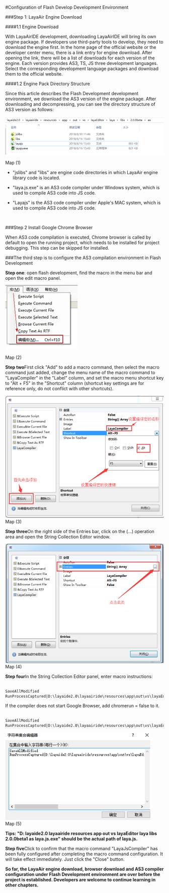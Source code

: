 #Configuration of Flash Develop Development Environment

###Step 1: LayaAir Engine Download

####1.1 Engine Download

With LayaAirIDE development, downloading LayaAirIDE will bring its own engine package. If developers use third-party tools to develop, they need to download the engine first. In the home page of the official website or the developer center menu, there is a link entry for engine download. After opening the link, there will be a list of downloads for each version of the engine. Each version provides AS3, TS, JS three development languages. Select the corresponding development language packages and download them to the official website.

####1.2 Engine Pack Directory Structure

Since this article describes the Flash Development development environment, we download the AS3 version of the engine package. After downloading and decompressing, you can see the directory structure of AS3 version as follows:

​![图片1.jpg](img/1.png)<br/>

Map (1)

- "jslibs" and "libs" are engine code directories in which LayaAir engine library code is located.

- "laya.js.exe" is an AS3 code compiler under Windows system, which is used to compile AS3 code into JS code.

- "Layajs" is the AS3 code compiler under Apple's MAC system, which is used to compile AS3 code into JS code.

​




###Step 2 Install Google Chrome Browser

When AS3 code compilation is executed, Chrome browser is called by default to open the running project, which needs to be installed for project debugging. This step can be skipped for installed.



 



###The third step is to configure the AS3 compilation environment in Flash Development

​**Step one**: open flash development, find the macro in the menu bar and open the edit macro panel.

​![blob.png](img/2.png)<br/>

Map (2)

​**Step two**First click "Add" to add a macro command, then select the macro command just added, change the menu name of the macro command to "LayaCompiler" in the "Label" column, and set the macro menu shortcut key to "Alt + F5" in the "Shortcut" column (shortcut key settings are for reference only, do not conflict with other shortcuts).

​![blob.png](img/3.png)<br/>
Map (3)

​**Step three**On the right side of the Entries bar, click on the (...) operation area and open the String Collection Editor window.

​![blob.png](img/4.png)<br/>
Map (4)

​**Step four**In the String Collection Editor panel, enter macro instructions:


```

SaveAllModified
RunProcessCaptured|D:\layaide2.0\layaairide\resources\app\out\vs\layaEditor\laya\libs\2.0.0beta1\as\layajs.exe;"$(ProjectPath)";iflash=false;quickcompile=true;out=bin/js/bundle.js;subpath=
```


If the compiler does not start Google Browser, add chromerun = false to it.


```

SaveAllModified
RunProcessCaptured|D:\layaide2.0\layaairide\resources\app\out\vs\layaEditor\laya\libs\2.0.0beta1\as\layajs.exe;"$(ProjectPath)";iflash=false;chromerun=false;quickcompile=true;out=bin/js/bundle.js;subpath=
```


​![blob.png](img/5.png)<br/>
Map (5)

**Tips: "D: layaide2.0 layaairide resources app out vs layaEditor laya libs 2.0.0beta1 as laya.js.exe" should be the actual path of laya.js.**




​**Step five**Click to confirm that the macro command "LayaJsCompiler" has been fully configured after completing the macro command configuration. It will take effect immediately. Just click the "Close" button.


  



**So far, the LayaAir engine download, browser download and AS3 compiler configuration under Flash Development environment are over before the project is established. Developers are welcome to continue learning in other chapters.**

